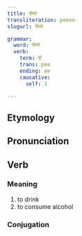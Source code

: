 ```yaml
---
title: पीणो
transliteration: peeno
slugurl: पीणो

grammar:
  word: पीणो
  verb:
    term: पी
    trans: pee
    ending: ee
    causative:
      self: 1

---
```

## Etymology

## Pronunciation

## Verb
### Meaning
1. to drink
2. to consume alcohol

### Conjugation
<verb-conj :grammar="grammar"></verb-conj>